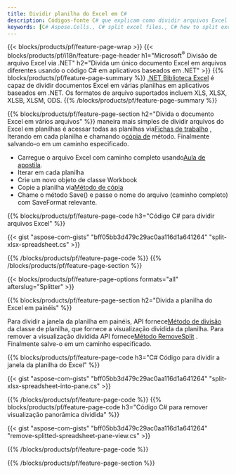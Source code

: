 ```yaml
---
title: Dividir planilha do Excel em C#
description: Códigos-fonte C# que explicam como dividir arquivos Excel Microsoft em vários arquivos em aplicativos Visual C#.NET
keywords: [C# Aspose.Cells., C# split excel files., C# how to split excel files into multiple files., C# excel splitter., C# split Cell., Cell splitter using C#]
---
```

{{< blocks/products/pf/feature-page-wrap >}}
{{< blocks/products/pf/i18n/feature-page-header h1="Microsoft<sup>&reg;</sup> Divisão de arquivo Excel via .NET" h2="Divida um único documento Excel em arquivos diferentes usando o código C# em aplicativos baseados em .NET" >}}
{{% blocks/products/pf/feature-page-summary %}}
[.NET Biblioteca Excel](/cells/pt/net/) é capaz de dividir documentos Excel em várias planilhas em aplicativos baseados em .NET. Os formatos de arquivo suportados incluem XLS, XLSX, XLSB, XLSM, ODS.
{{% /blocks/products/pf/feature-page-summary %}}

{{% blocks/products/pf/feature-page-section h2="Divida o documento Excel em vários arquivos" %}}
 maneira mais simples de dividir arquivos do Excel em planilhas é acessar todas as planilhas via[Fichas de trabalho](https://reference.aspose.com/cells/net/aspose.cells/workbook/properties/worksheets) , Iterando em cada planilha e chamando o[cópia de](https://reference.aspose.com/cells/net/aspose.cells/worksheet/methods/copy) método. Finalmente salvando-o em um caminho especificado.

 + Carregue o arquivo Excel com caminho completo usando[Aula de apostila](https://reference.aspose.com/cells/net/aspose.cells/workbook).
+ Iterar em cada planilha
+ Crie um novo objeto de classe Workbook
 + Copie a planilha via[Método de cópia](https://reference.aspose.com/cells/net/aspose.cells/worksheet/methods/copy)
+ Chame o método Save() e passe o nome do arquivo (caminho completo) com SaveFormat relevante.

{{% blocks/products/pf/feature-page-code h3="Código C# para dividir arquivos Excel" %}}

{{< gist "aspose-com-gists" "bff05bb3d479c29ac0aa116d1a641264" "split-xlsx-spreadsheet.cs" >}}

{{% /blocks/products/pf/feature-page-code %}}
{{% /blocks/products/pf/feature-page-section %}}

{{< blocks/products/pf/feature-page-options formats="all" afterslug="Splitter" >}}

{{% blocks/products/pf/feature-page-section h2="Divida a planilha do Excel em painéis" %}}

 Para dividir a janela da planilha em painéis, API fornece[Método de divisão](https://reference.aspose.com/cells/net/aspose.cells/worksheet/methods/split) da classe de planilha, que fornece a visualização dividida da planilha. Para remover a visualização dividida API fornece[Método RemoveSplit](https://reference.aspose.com/cells/net/aspose.cells/worksheet/methods/removesplit) . Finalmente salve-o em um caminho especificado.

{{% blocks/products/pf/feature-page-code h3="C# Código para dividir a janela da planilha do Excel" %}}

{{< gist "aspose-com-gists" "bff05bb3d479c29ac0aa116d1a641264" "split-xlsx-spreadsheet-into-pane.cs" >}}

{{% /blocks/products/pf/feature-page-code %}}
{{% blocks/products/pf/feature-page-code h3="Código C# para remover visualização panorâmica dividida" %}}

{{< gist "aspose-com-gists" "bff05bb3d479c29ac0aa116d1a641264" "remove-splitted-spreadsheet-pane-view.cs" >}}

{{% /blocks/products/pf/feature-page-code %}}

{{% /blocks/products/pf/feature-page-section %}}
